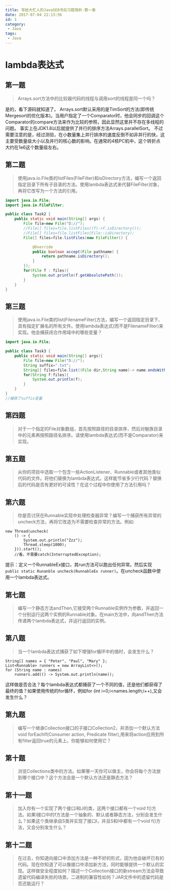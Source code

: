 ```yaml
---
title: 写给大忙人的JavaSE8书后习题简析-第一章
date: 2017-07-04 22:13:56
id: 1
category:
 - Java
tags:
 - Java
---
```


# lambda表达式

## 第一题

> Arrays.sort方法中的比较器代码的线程与调用sort的线程是同一个吗？

是的，看下源码就知道了。
Arrays.sort默认采用的是TimSort的方法(即传统Mergesort的优化版本)。当用户指定了一个Comparator时，他会同步的回调这个Comparator的compare方法来作为比较的参照，因此显然这里并不存在多线程的问题。
事实上在JDK1.8以后就提供了并行的排序方法Arrays.parallelSort。
不过需要注意的是，经过测验，在小数量集上并行排序的速度反倒不如非并行的快，这主要受数量级大小以及并行的核心数的影响。在通常的4核PC机中，这个转折点大约在1e6这个数量级左右。

## 第二题

> 使用java.io.File类的listFiles(FileFilter)和isDirectory方法，编写一个返回指定目录下所有子目录的方法。使用lambda表达式来代替FileFilter对象，再将它改写为一个方法的引用。

```java
import java.io.File;
import java.io.FileFilter;

public class Task2 {
	public static void main(String[] args) {
		File file=new File("D://");
		//File[] files=file.listFiles((f)->f.isDirectory());
		//File[] files=file.listFiles(File::isDirectory);
		File[] files=file.listFiles(new FileFilter() {

			@Override
			public boolean accept(File pathname) {
				return pathname.isDirectory();
			}
		});
		for(File f : files){
			System.out.println(f.getAbsolutePath());
		}
	}
}
```

## 第三题

> 使用java.io.File类的list(FilenameFilter)方法，编写一个返回指定目录下、具有指定扩展名的所有文件。使用lambda表达式(而不是FilenameFilter)来实现。他会捕获闭合作用域中的哪些变量？

```java
import java.io.File;

public class Task3 {
	public static void main(String[] args){
		File file=new File("D://");
		String suffix=".txt";
		String[] files=file.list((File dir,String name)-> name.endsWith(suffix));
		for(String f:files){
			System.out.println(f);
		}
	}
}
//捕获了suffix变量
```

## 第四题

> 对于一个指定的File对象数组，首先按照路径的目录排序，然后对魅族目录中的元素再按照路径名排序。请使用lambda表达式(而不是Comparator)来实现。

## 第五题

> 从你的项目中选取一个包含一些ActionListener、Runnable或者其他类似代码的文件。将他们替换为lambda表达式。这样能节省多少行代码？替换后的代码是否有更好的可读性？在这个过程中你使用了方法引用吗？

## 第六题

> 你是否讨厌在Runnable实现中处理检查器异常？编写一个捕获所有异常的uncheck方法，再将它改造为不需要检查异常的方法。例如:
```
new Thread(uncheck(
    () -> {
        System.out.println("Zzz");
        Thread.sleep(1000);
    })).start();
    //看，不需要catch(InterruptedException);
```
提示：定义一个RunnableEx接口，其run方法可以跑出任何异常。然后实现`public static Runanble uncheck(RunnableEx runner)`。在uncheck函数中使用一个lambda表达式。

## 第七题

> 编写一个静态方法andThen,它接受两个Runnable实例作为参数，并返回一个分别运行这两个实例的Runnable对象。在main方法中，向andThen方法传递两个lambda表达式，并运行返回的实例。

## 第八题

> 当一个lambda表达式捕获了如下增强for循环中的值时，会发生什么？
```
String[] names = { "Peter", "Paul", "Mary" };
List<Runnable> runners = new ArrayList<>();
for (String name : names)
    runners.add(() -> System.out.println(name));
```
这样做是否合法？每个lambda表达式都捕获了一个不同的值，还是他们都获得了最终的值？如果使用传统的for循环，例如for (int i=0;i<names.length;i++),又会发生什么？

## 第九题

> 编写一个继承Collection接口的子接口Collection2，并添加一个默认方法void forEachIf(Consumer<T> action, Predicate<T> filter),用来将action应用到所有filter返回true的元素上。你能够如何使用它？

## 第十题

> 浏览Collections类中的方法。如果哪一天你可以做主，你会将每个方法放到哪个接口中？这个方法会是一个默认方法还是静态方法？

## 第十一题

> 加入你有一个实现了两个接口I和J的类，这两个接口都有一个void f()方法。如果I接口中的f方法是一个抽象的、默认或者静态方法，分别会发生什么？如果这个类继承自S类并实现了接口I，并且S和I中都有一个void f()方法，又会分别发生什么？

## 第十二题

> 在过去，你知道向接口中添加方法是一种不好的形式，因为他会破坏已有的代码。现在你知道了可以像接口中添加新方法，同时能够提供一个默认的实现。这样做安全程度如何？描述一个Collection接口的新stream方法会导致遗留代码编译失败的场景。二进制的兼容性如何？JAR文件中的遗留代码是否还能运行？

